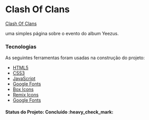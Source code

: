 <h1> Clash Of Clans </h1>
<a href="https://blog.klickpages.com.br/pagina-de-captura/">Clash Of Clans</a>

uma simples página sobre o evento do album Yeezus.

### Tecnologias

As seguintes ferramentas foram usadas na construção do projeto:

- [HTML5](https://developer.mozilla.org/en-US/docs/Glossary/HTML5)
- [CSS3](https://developer.mozilla.org/pt-BR/docs/Web/CSS)
- [JavaScript](https://developer.mozilla.org/pt-BR/docs/Web/JavaScript)
- [Google Fonts](https://fonts.google.com/)
- [Box Icons](https://boxicons.com/)
- [Remix Icons](https://remixicon.com/)
- [Google Fonts](https://fonts.google.com/)

<h4>
 Status do Projeto: Concluído :heavy_check_mark:
</h4>


